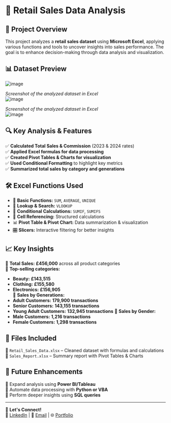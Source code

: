 # 🛒 Retail Sales Data Analysis  

## 📌 Project Overview  
This project analyzes a **retail sales dataset** using **Microsoft Excel**, applying various functions and tools to uncover insights into sales performance. The goal is to enhance decision-making through data analysis and visualization.  

## 📊 Dataset Preview  
![image](https://github.com/user-attachments/assets/8d5b7025-902b-4ea7-b5b9-bd0a8dcb558e)

*Screenshot of the analyzed dataset in Excel*  
![image](https://github.com/user-attachments/assets/c06652b6-4b33-4ee9-bf13-a9895d503e15)

*Screenshot of the analyzed dataset in Excel*  
![image](https://github.com/user-attachments/assets/c8326117-bba2-4bba-b033-f39c0fd53c3e)



## 🔍 Key Analysis & Features  
✅ **Calculated Total Sales & Commission** (2023 & 2024 rates)  
✅ **Applied Excel formulas for data processing**  
✅ **Created Pivot Tables & Charts for visualization**  
✅ **Used Conditional Formatting** to highlight key metrics  
✅ **Summarized total sales by category and generations**  

## 🛠️ Excel Functions Used  
- 🔢 **Basic Functions:** `SUM`, `AVERAGE`, `UNIQUE`  
- 🔎 **Lookup & Search:** `VLOOKUP`  
- 🎯 **Conditional Calculations:** `SUMIF`, `SUMIFS`  
- 🔗 **Cell Referencing:** Structured calculations  
- 📊 **Pivot Table & Pivot Chart:** Data summarization & visualization  
- 🎛 **Slicers:** Interactive filtering for better insights  

## 📈 Key Insights  
📌 **Total Sales:** **£456,000** across all product categories  
📌 **Top-selling categories:**  
   - **Beauty:** **£143,515**  
   - **Clothing:** **£155,580**  
   - **Electronics:** **£156,905**  
📌 **Sales by Generations:**  
   - **Adult Customers:** **179,900 transactions**  
   - **Senior Customers:** **143,155 transactions**
   - **Young Adult Customers:** **132,945 transactions**
📌 **Sales by Gender:**
   - **Male Customers:** **1,216 transactions**  
   - **Female Customers:** **1,298 transactions** 



## 📂 Files Included  
📁 `Retail_Sales_Data.xlsx` – Cleaned dataset with formulas and calculations  
📁 `Sales_Report.xlsx` – Summary report with Pivot Tables & Charts  

## 🚀 Future Enhancements  
🔹 Expand analysis using **Power BI/Tableau**  
🔹 Automate data processing with **Python or VBA**  
🔹 Perform deeper insights using **SQL queries**  

---

🔗 **Let's Connect!**  
💼 [LinkedIn](#) | 📧 [Email](#) | 🌐 [Portfolio](#)  
